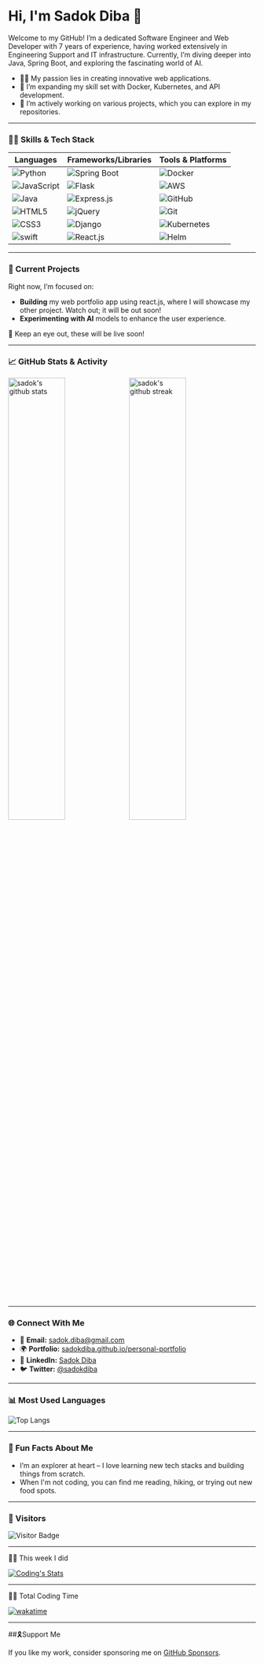 # Hi, I'm Sadok Diba 👋

Welcome to my GitHub! I’m a dedicated Software Engineer and Web Developer with 7 years of experience, having worked extensively in Engineering Support and IT infrastructure. Currently, I’m diving deeper into Java, Spring Boot, and exploring the fascinating world of AI.

- 👨‍💻 My passion lies in creating innovative web applications.
- 🌱 I’m expanding my skill set with Docker, Kubernetes, and API development.
- 🔭 I’m actively working on various projects, which you can explore in my repositories.

--- 

### 👨‍💻 Skills & Tech Stack

| Languages         | Frameworks/Libraries  | Tools & Platforms   |
| ----------------- | --------------------- | ------------------- |
| ![Python](https://img.shields.io/badge/Python-FFD43B?style=for-the-badge&logo=python&logoColor=darkgreen) | ![Spring Boot](https://img.shields.io/badge/Spring%20Boot-6DB33F?style=for-the-badge&logo=spring&logoColor=white) | ![Docker](https://img.shields.io/badge/Docker-2CA5E0?style=for-the-badge&logo=docker&logoColor=white) |
| ![JavaScript](https://img.shields.io/badge/JavaScript-323330?style=for-the-badge&logo=javascript&logoColor=F7DF1E) | ![Flask](https://img.shields.io/badge/Flask-000000?style=for-the-badge&logo=flask&logoColor=white) | ![AWS](https://img.shields.io/badge/Amazon_AWS-232F3E?style=for-the-badge&logo=amazon-aws&logoColor=white) |
| ![Java](https://img.shields.io/badge/Java-ED8B00?style=for-the-badge&logo=java&logoColor=white) | ![Express.js](https://img.shields.io/badge/Express.js-000000?style=for-the-badge&logo=express&logoColor=white) | ![GitHub](https://img.shields.io/badge/GitHub-100000?style=for-the-badge&logo=github&logoColor=white) |
| ![HTML5](https://img.shields.io/badge/HTML5-E34F26?style=for-the-badge&logo=html5&logoColor=white) | ![jQuery](https://img.shields.io/badge/jQuery-0769AD?style=for-the-badge&logo=jquery&logoColor=white) | ![Git](https://img.shields.io/badge/GIT-E44C30?style=for-the-badge&logo=git&logoColor=white) |
| ![CSS3](https://img.shields.io/badge/CSS3-1572B6?style=for-the-badge&logo=css3&logoColor=white) | ![Django](https://img.shields.io/badge/Django-092D45?style=for-the-badge&logo=django&logoColor=white) | ![Kubernetes](https://img.shields.io/badge/Kubernetes-326CE5?style=for-the-badge&logo=kubernetes&logoColor=white) |
| ![swift](https://img.shields.io/badge/Swift-F05138?style=for-the-badge&logo=swift&logoColor=white)| ![React.js](https://img.shields.io/badge/React-61DAFB?style=for-the-badge&logo=react&logoColor=black) | ![Helm](https://img.shields.io/badge/Helm-0f4c75?style=for-the-badge&logo=helm&logoColor=white) |

---

### 🚀 Current Projects

Right now, I’m focused on:

- **Building** my web portfolio app using react.js, where I will showcase my other project. Watch out; it will be out soon!
- **Experimenting with AI** models to enhance the user experience.

🚧 Keep an eye out, these will be live soon!

---

### 📈 GitHub Stats & Activity

<img src="https://github-readme-stats.vercel.app/api?username=sadokdiba&include_all_commits=true&show_icons=true&theme=github_dark&hide_border=true" alt="sadok's github stats" width="48%" >

<img src="https://github-readme-streak-stats.herokuapp.com/?user=sadokdiba&theme=github_dark&hide_border=true" alt="sadok's github streak" width="48%" >


---

### 🌐 Connect With Me

- 📩 **Email:** [sadok.diba@gmail.com](mailto:sadok.diba@gmail.com)
- 🌍 **Portfolio:** [sadokdiba.github.io/personal-portfolio](https://sadokdiba.github.io/personal-portfolio/)
- 🔗 **LinkedIn:** [Sadok Diba](https://www.linkedin.com/in/sadokdiba)
- 🐦 **Twitter:** [@sadokdiba](https://twitter.com/sadokdiba)

---

### 📊 Most Used Languages

![Top Langs](https://github-readme-stats.vercel.app/api/top-langs/?username=sadokdiba&layout=compact&theme=radical)

---

### 💬 Fun Facts About Me

- I’m an explorer at heart – I love learning new tech stacks and building things from scratch.
- When I'm not coding, you can find me reading, hiking, or trying out new food spots.

---

### 👀 Visitors

![Visitor Badge](https://visitor-badge.laobi.icu/badge?page_id=sadokdiba.sadokdiba)

---

<summary>🧑‍🔬 This week I did</summary>

[![Coding's Stats](https://github-readme-stats.vercel.app/api/wakatime?username=sadokdiba&theme=github_dark&hide_border=true)](https://wakatime.com/@sadokdiba)

---

<summary>🧑‍🔬 Total Coding Time</summary>

[![wakatime](https://wakatime.com/badge/user/2fa902e6-a010-4d0d-ad6b-5d503ae6599f.svg)](https://wakatime.com/@2fa902e6-a010-4d0d-ad6b-5d503ae6599f)

---
##🎗️Support Me

If you like my work, consider sponsoring me on [GitHub Sponsors](https://github.com/sponsors/sadokdiba).


